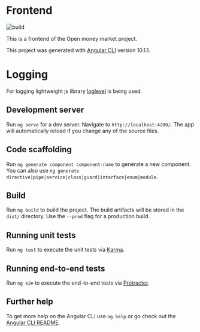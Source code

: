 # Frontend

![build](https://github.com/openmoneymarket/openmoneymarket-frontend/actions/workflows/build.yml/badge.svg)

This is a frontend of the Open money market project.

This project was generated with [Angular CLI](https://github.com/angular/angular-cli) version 10.1.1.

# Logging

For logging lightweight js library [loglevel](https://github.com/pimterry/loglevel) is being used.

## Development server

Run `ng serve` for a dev server. Navigate to `http://localhost:4200/`. The app will automatically reload if you change any of the source files.

## Code scaffolding

Run `ng generate component component-name` to generate a new component. You can also use `ng generate directive|pipe|service|class|guard|interface|enum|module`.

## Build

Run `ng build` to build the project. The build artifacts will be stored in the `dist/` directory. Use the `--prod` flag for a production build.

## Running unit tests

Run `ng test` to execute the unit tests via [Karma](https://karma-runner.github.io).

## Running end-to-end tests

Run `ng e2e` to execute the end-to-end tests via [Protractor](http://www.protractortest.org/).

## Further help

To get more help on the Angular CLI use `ng help` or go check out the [Angular CLI README](https://github.com/angular/angular-cli/blob/master/README.md).
